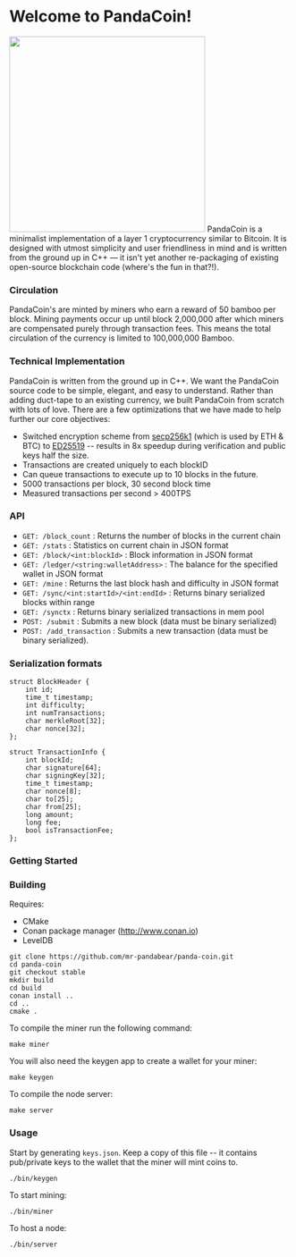 Welcome to PandaCoin! 
====================
<image src="https://github.com/mr-pandabear/panda-website/blob/master/site/static/logo.png" width="350"/>
PandaCoin is a minimalist implementation of a layer 1 cryptocurrency similar to Bitcoin. It is designed with utmost simplicity and user friendliness in mind and is written from the ground up in C++ — it isn't yet another re-packaging of existing open-source blockchain code (where's the fun in that?!). 

### Circulation
PandaCoin's are minted by miners who earn a reward of 50 bamboo per block. Mining payments occur up until block 2,000,000 after which miners are compensated purely through transaction fees. This means the total circulation of the currency is limited to 100,000,000 Bamboo.


### Technical Implementation
PandaCoin is written from the ground up in C++. We want the PandaCoin source code to be simple, elegant, and easy to understand. Rather than adding duct-tape to an existing currency, we built PandaCoin from scratch with lots of love. There are a few optimizations that we have made to help further our core objectives:
* Switched encryption scheme from [secp256k1](https://github.com/bitcoin-core/secp256k1) (which is used by ETH & BTC) to [ED25519](https://ed25519.cr.yp.to/) -- results in 8x speedup during verification and public keys half the size. 
* Transactions are created uniquely to each blockID
* Can queue transactions to execute up to 10 blocks in the future.
* 5000 transactions per block, 30 second block time
* Measured transactions per second > 400TPS

### API
* `GET: /block_count` : Returns the number of blocks in the current chain
* `GET: /stats` : Statistics on current chain in JSON format
* `GET: /block/<int:blockId>` : Block information in JSON format
* `GET: /ledger/<string:walletAddress>` : The balance for the specified wallet in JSON format
* `GET: /mine` : Returns the last block hash and difficulty in JSON format
* `GET: /sync/<int:startId>/<int:endId>` : Returns binary serialized blocks within range
* `GET: /synctx` : Returns binary serialized transactions in mem pool
* `POST: /submit` : Submits a new block (data must be binary serialized)
* `POST: /add_transaction` : Submits a new transaction (data must be binary serialized).

### Serialization formats
```
struct BlockHeader {
    int id;
    time_t timestamp;
    int difficulty;
    int numTransactions;
    char merkleRoot[32];
    char nonce[32];
};
```

```
struct TransactionInfo {
    int blockId;
    char signature[64];
    char signingKey[32];
    time_t timestamp;
    char nonce[8];
    char to[25];
    char from[25];
    long amount;
    long fee;
    bool isTransactionFee;
};

```


### Getting Started

### Building
Requires:
* CMake
* Conan package manager (http://www.conan.io)
* LevelDB
```
git clone https://github.com/mr-pandabear/panda-coin.git
cd panda-coin
git checkout stable
mkdir build
cd build
conan install ..
cd ..
cmake .
```
To compile the miner run the following command:
```
make miner
```
You will also need the keygen app to create a wallet for your miner:
```
make keygen
```

To compile the node server:
```
make server
```

### Usage
Start by generating `keys.json`. Keep a copy of this file -- it contains pub/private keys to the wallet that the miner will mint coins to.
```
./bin/keygen
```

To start mining:
```
./bin/miner
```

To host a node:
```
./bin/server
```







